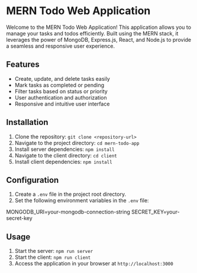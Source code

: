 # MERN Todo Web Application

Welcome to the MERN Todo Web Application! This application allows you to manage your tasks and todos efficiently. Built using the MERN stack, it leverages the power of MongoDB, Express.js, React, and Node.js to provide a seamless and responsive user experience.

## Features

- Create, update, and delete tasks easily
- Mark tasks as completed or pending
- Filter tasks based on status or priority
- User authentication and authorization
- Responsive and intuitive user interface

## Installation

1. Clone the repository: `git clone <repository-url>`
2. Navigate to the project directory: `cd mern-todo-app`
3. Install server dependencies: `npm install`
4. Navigate to the client directory: `cd client`
5. Install client dependencies: `npm install`

## Configuration

1. Create a `.env` file in the project root directory.
2. Set the following environment variables in the `.env` file:

MONGODB_URI=your-mongodb-connection-string
SECRET_KEY=your-secret-key

## Usage

1. Start the server: `npm run server`
2. Start the client: `npm run client`
3. Access the application in your browser at `http://localhost:3000`

